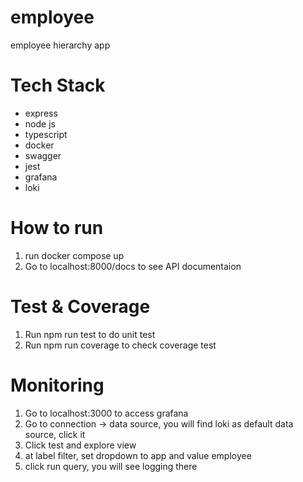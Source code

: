 # employee
employee hierarchy app

# Tech Stack
- express
- node js
- typescript
- docker
- swagger
- jest
- grafana
- loki

# How to run
1. run docker compose up
2. Go to localhost:8000/docs to see API documentaion

# Test & Coverage
1. Run npm run test to do unit test
2. Run npm run coverage to check coverage test

# Monitoring
1. Go to localhost:3000 to access grafana
2. Go to connection -> data source, you will find loki as default data source, click it
3. Click test and explore view
4. at label filter, set dropdown to app and value employee
5. click run query, you will see logging there